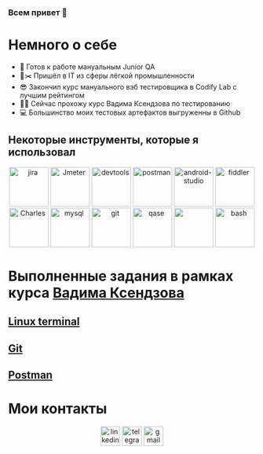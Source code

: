 ### Всем привет 👋 

# Немного о себе
- 🌱 Готов к работе мануальным Junior QA
- 📐✂️ Пришёл в IT из сферы лёгкой промышленности
- 😎 Закончил курс мануального вэб тестировщика в Codify Lab c лучшим рейтингом
- 🧑‍🎓 Сейчас прохожу курс Вадима Ксендзова по тестированию 
- 💻 Большинство моих тестовых артефактов выгруженны в Github

</ul>
<h2>Некоторые инструменты, которые я использовал</h2>
<p align="center">
<img src="https://cdn.jsdelivr.net/gh/devicons/devicon/icons/jira/jira-original.svg" title="jira" alt="jira" width="80" height="80">
<img src="https://github.com/krazyglue88/krazyglue88/assets/139983939/2270cb6d-57a7-4c9c-87ca-837a79746c1e" title="Jmeter" alt="Jmeter" width="80" height="80">
<img src="https://d33wubrfki0l68.cloudfront.net/38b5c953a4667366685d55db55d057c86db1fc54/a0fdc/static/acae6b24d940347661ca901ea07f47c1/chrome-dev-logo-icon.png" title="devtools" alt="devtools" width="80" height="80">
<img src="https://seeklogo.com/images/P/postman-logo-0087CA0D15-seeklogo.com.png" title="postman" alt="postman" width="80" height="80">
<img src="https://cdn.jsdelivr.net/gh/devicons/devicon/icons/androidstudio/androidstudio-original.svg" title="android-studio" alt="android-studio" width="80" height="80">
<img src="https://www.megaleechers.com/storage/Fiddler-Everywhere-Icon.png" title="fiddler" alt="fiddler" width="80" height="80">
<img src="https://github.com/krazyglue88/krazyglue88/assets/139983939/35023887-7dbd-4e82-adbf-9c9135637323" title="Charles" alt="Charles" width="80" height="80">


<img src="https://cdn.jsdelivr.net/gh/devicons/devicon/icons/mysql/mysql-original.svg" title="mysql" alt="mysql" width="80" height="80">
<img src="https://cdn.jsdelivr.net/gh/devicons/devicon/icons/git/git-original.svg" title="git" alt="git" width="80" height="80">
<img src="https://luna1.co/eb0187.png" title="qase" alt="qase" width="80" height="80"/>
<img src="https://seeklogo.com/images/S/swaggerhub-logo-52BE4455D6-seeklogo.com.png" width="80" height="80">
<img src="https://upload.wikimedia.org/wikipedia/commons/thumb/4/4b/Bash_Logo_Colored.svg/1024px-Bash_Logo_Colored.svg.png?20180723054350" title="bash" alt="bash" width="80" height="80">
</p>
<h1>Выполненные задания в рамках курса <a href= "https://ksendzov.com">Вадима Ксендзова </h1>
<h2>  <a href="https://github.com/krazyglue88/Terminal_Linux">Linux terminal</a>  </h2>
<h2>  <a href="https://github.com/krazyglue88/Git">Git</a> </h2>
<h2>  <a Href="https://github.com/krazyglue88/Git/tree/Postman">Postman</a> </h2>
  
# Мои контакты
<p align="center">
<a href= "https://www.linkedin.com/in/ivan-fedorenko-038029278/"><img src="https://img.icons8.com/?size=512&id=447&format=png" width="40" height="40" alt="linkedin"/></a>
<a href= "https://t.me/krazyglue"><img src="https://img.icons8.com/?size=512&id=TCnKnYZFoOzM&format=png" width="40" height="40" alt="telegram"/></a>
<a href= "mailto:frazyglue@gmail.com"><img src="https://img.icons8.com/?size=512&id=rUgzXdXFnhmg&format=png" width="40" height="40" alt="gmail"/></a>


